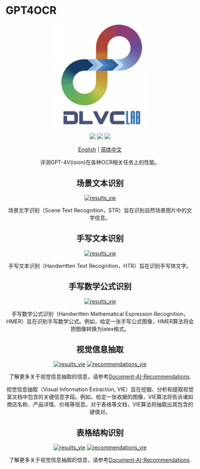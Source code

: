 # GPT4OCR

<div align="center">
  <p>
      <img width="50%" src="images/DLVC.png"></a>
  </p>

  <a href=""><img src="https://img.shields.io/github/stars/{SCUT-DLVCLab}/{GPT4OCR}.svg"></a>
  <a href=""><img src="https://img.shields.io/github/issues/{SCUT-DLVCLab}/{GPT4OCR}.svg"></a>
  <a href=""><img src="https://img.shields.io/github/issues-pr/{SCUT-DLVCLab}/{GPT4OCR}.svg"></a>

[English](README.md) | [简体中文](README.zh-CN.md)
<br>

评测GPT-4V(ision)在各种OCR相关任务上的性能。 

<!-- <div>
    <a href=""><img src="https://img.shields.io/badge/-Run on gradio-orange" alt="gradio"></a>
</div> -->


<h2>场景文本识别</h2>
<a href="results/str/results_str.md"><img src="https://img.shields.io/badge/评测结果-🗒️-blue" alt="results_vie"></a>

场景文字识别（Scene Text Recognition，STR）旨在识别自然场景图片中的文字信息。

<h2>手写文本识别</h2>
<a href="results/htr/result_htr.md"><img src="https://img.shields.io/badge/评测结果-🗒️-blue" alt="results_vie"></a>

手写文本识别（Handwritten Text Recognition，HTR）旨在识别手写体文字。

<h2>手写数学公式识别</h2>
<a href="results/hmer/results_hmer.md"><img src="https://img.shields.io/badge/评测结果-🗒️-blue" alt="results_vie"></a>

手写数学公式识别（Handwritten Mathematical Expression Recognition，HMER）旨在识别手写数学公式。例如，给定一张手写公式图像，HMER算法将会把图像转换为latex格式。

<h2>视觉信息抽取</h2>

<div>
    <a href="results/vie/result_vie.md"><img src="https://img.shields.io/badge/评测结果-🗒️-blue" alt="results_vie"></a>
    <!-- <a href="scr/src_vie.md"><img src="https://img.shields.io/badge/评测方案-🎚️-purple" alt="src_vie"></a> -->
    <a href="https://github.com/SCUT-DLVCLab/Document-AI-Recommendations/tree/main"><img src="https://img.shields.io/badge/资源整理-🧷-orange" alt="recommendations_vie"></a>
</div>

了解更多关于视觉信息抽取的信息，请参考[Document-AI-Recommendations](https://github.com/SCUT-DLVCLab/Document-AI-Recommendations/tree/main).


视觉信息抽取（Visual Information Extraction, VIE）旨在挖掘、分析和提取视觉富文档中包含的关键信息字段。例如，给定一张收据的图像，VIE算法将告诉诸如商店名称、产品详情、价格等信息。对于表格等文档，VIE算法将抽取出其包含的键值对。

<h2>表格结构识别</h2>
<a href="results/tsr/results_tsr.md"><img src="https://img.shields.io/badge/评测结果-🗒️-blue" alt="results_vie"></a>
<a href="https://github.com/SCUT-DLVCLab/Document-AI-Recommendations/tree/main"><img src="https://img.shields.io/badge/资源整理-🧷-orange" alt="recommendations_vie"></a>

了解更多关于视觉信息抽取的信息，请参考[Document-AI-Recommendations](https://github.com/SCUT-DLVCLab/Document-AI-Recommendations/tree/main).

<!-- <h2>版面分析</h2> -->

</div>
